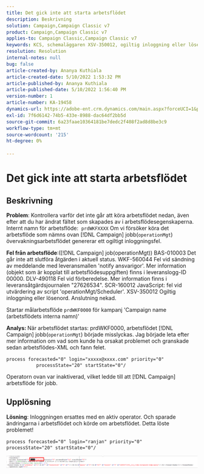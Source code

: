 ```yaml
---
title: Det gick inte att starta arbetsflödet
description: Beskrivning
solution: Campaign,Campaign Classic v7
product: Campaign,Campaign Classic v7
applies-to: Campaign Classic,Campaign Classic v7
keywords: KCS, schemaläggaren XSV-350012, ogiltig inloggning eller lösenord. Anslutning nekad.
resolution: Resolution
internal-notes: null
bug: false
article-created-by: Ananya Kuthiala
article-created-date: 5/10/2022 1:53:32 PM
article-published-by: Ananya Kuthiala
article-published-date: 5/10/2022 1:56:40 PM
version-number: 1
article-number: KA-19458
dynamics-url: https://adobe-ent.crm.dynamics.com/main.aspx?forceUCI=1&pagetype=entityrecord&etn=knowledgearticle&id=28ed9290-68d0-ec11-a7b5-0022480a8e40
exl-id: 7f6d6142-74b5-433e-8988-dac64df2bb5d
source-git-commit: 6a23faae10364181be7dedc2f408f2ad8d8be3c9
workflow-type: tm+mt
source-wordcount: '215'
ht-degree: 0%

---
```


# Det gick inte att starta arbetsflödet

## Beskrivning


<b>Problem</b>: Kontrollera varför det inte går att köra arbetsflödet nedan, även efter att du har ändrat fältet som skapades av i arbetsflödesegenskaperna. Internt namn för arbetsflöde:  `prdWKFXXXX`
Om vi försöker köra det arbetsflöde som nämns ovan [!DNL Campaign] jobb(`operationMgt`) övervakningsarbetsflödet genererar ett ogiltigt inloggningsfel.

<b>Fel från arbetsflöde</b>:([!DNL Campaign] job(operationMgt)) BAS-010003 Det går inte att slutföra åtgärden i aktuell status.
WKF-560044 Fel vid sändning av meddelande med leveransmallen &#39;notify ansvarigor&#39;. Mer information (objekt som är kopplat till arbetsflödesuppgiften) finns i leveranslogg-ID 00000.
DLV-490118 Fel vid förberedelse. Mer information finns i leveransåtgärdsjournalen &quot;27626534&quot;.
SCR-160012 JavaScript: fel vid utvärdering av script &#39;operationMgt/Scheduler&#39;.
XSV-350012 Ogiltig inloggning eller lösenord. Anslutning nekad.

Startar målarbetsflöde `prdWKF0000` för kampanj &#39;Campaign name (arbetsflödets interna namn)&#39;



<b>Analys: </b>
När arbetsflödet startas: prdWKF0000, arbetsflödet [!DNL Campaign] jobb(`operationMgt`) började misslyckas.
Jag började leta efter mer information om vad som kunde ha orsakat problemet och granskade sedan arbetsflödes-XML och fann felet.

```
process forecasted="0" login="xxxxx@xxxx.com" priority="0"
           processState="20" startState="0"/
```

Operatorn ovan var inaktiverad, vilket ledde till att [!DNL Campaign] arbetsflöde för jobb.


## Upplösning


<b>Lösning</b>: Inloggningen ersattes med en aktiv operator. Och sparade ändringarna i arbetsflödet och körde om arbetsflödet. Detta löste problemet!

```
process forecasted="0" login="ranjan" priority="0"
processState="20" startState="0"/
```


![](assets/852729f9-68d0-ec11-a7b5-0022480a8e40.png)
